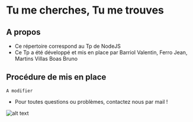 # Tu me cherches, Tu me trouves

## A propos
* Ce répertoire correspond au Tp de NodeJS
* Ce Tp a été développé et mis en place par Barriol Valentin, Ferro Jean, Martins Villas Boas Bruno

## Procédure de mis en place
```
A modifier
```

* Pour toutes questions ou problèmes, contactez nous par mail !


![alt text](https://fr.ubergizmo.com/wp-content/uploads/2015/02/ou-est-charlie-e1423495505426-1280x720.jpg)
